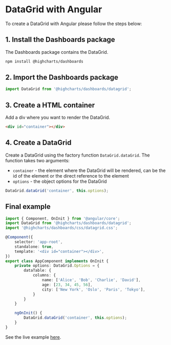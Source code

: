 # DataGrid with Angular
To create a DataGrid with Angular please follow the steps below:

## 1. Install the Dashboards package
The Dashboards package contains the DataGrid.
```bash
npm install @highcharts/dashboards
```

## 2. Import the Dashboards package
```ts
import DataGrid from '@highcharts/dashboards/datagrid';
```

## 3. Create a HTML container  
Add a div where you want to render the DataGrid.
```html
<div id="container"></div>
```

## 4. Create a DataGrid
Create a DataGrid using the factory function `DataGrid.dataGrid`. The function takes two arguments:
- `container` - the element where the DataGrid will be rendered, can be the id of the element or the direct reference to the element
- `options` - the object options for the DataGrid
```ts
DataGrid.dataGrid('container', this.options);
```

## Final example
```ts
import { Component, OnInit } from '@angular/core';
import DataGrid from '@highcharts/dashboards/datagrid';
import '@highcharts/dashboards/css/datagrid.css';

@Component({
    selector: 'app-root',
    standalone: true,
    template: '<div id="container"></div>',
})
export class AppComponent implements OnInit {
    private options: DataGrid.Options = {
        dataTable: {
            columns: {
                name: ['Alice', 'Bob', 'Charlie', 'David'],
                age: [23, 34, 45, 56],
                city: ['New York', 'Oslo', 'Paris', 'Tokyo'],
            }
        }
    }

    ngOnInit() {
        DataGrid.dataGrid('container', this.options);
    }
}
```

See the live example [here](https://stackblitz.com/edit/highcharts-datagrid-angular?file=src%2Fmain.ts).

